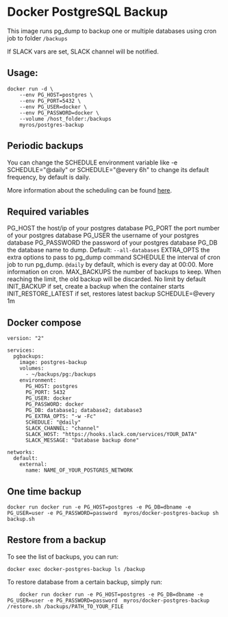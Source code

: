 
# Docker PostgreSQL Backup

This image runs pg_dump to backup one or multiple databases using cron job to folder `/backups`

If SLACK vars are set, SLACK channel will be notified.

## Usage:

    docker run -d \
        --env PG_HOST=postgres \
        --env PG_PORT=5432 \
        --env PG_USER=docker \
        --env PG_PASSWORD=docker \
        --volume /host_folder:/backups
        myros/postgres-backup

## Periodic backups

You can change the SCHEDULE environment variable like -e SCHEDULE="@daily" or SCHEDULE="@every 6h" to change its default frequency, by default is daily.

More information about the scheduling can be found [here](https://godoc.org/github.com/robfig/cron#hdr-Predefined_schedules).

## Required variables

  PG_HOST      the host/ip of your postgres database
  PG_PORT      the port number of your postgres database
  PG_USER      the username of your postgres database
  PG_PASSWORD      the password of your postgres database
  PG_DB        the database name to dump. Default: `--all-databases`
  EXTRA_OPTS      the extra options to pass to pg_dump command
  SCHEDULE       the interval of cron job to run pg_dump. `@daily` by default, which is every day at 00:00. More information on cron.
  MAX_BACKUPS     the number of backups to keep. When reaching the limit, the old backup will be discarded. No limit by default
  INIT_BACKUP     if set, create a backup when the container starts
  INIT_RESTORE_LATEST if set, restores latest backup
  SCHEDULE=@every 1m


## Docker compose

```
version: "2"

services:
  pgbackups:
    image: postgres-backup
    volumes:
      - ~/backups/pg:/backups
    environment:
      PG_HOST: postgres
      PG_PORT: 5432
      PG_USER: docker
      PG_PASSWORD: docker
      PG_DB: database1; database2; database3
      PG_EXTRA_OPTS: "-w -Fc"
      SCHEDULE: "@daily"
      SLACK_CHANNEL: "channel"
      SLACK_HOST: "https://hooks.slack.com/services/YOUR_DATA"
      SLACK_MESSAGE: "Database backup done"

networks:
  default:
    external:
      name: NAME_OF_YOUR_POSTGRES_NETWORK
```

## One time backup

```
docker run docker run -e PG_HOST=postgres -e PG_DB=dbname -e PG_USER=user -e PG_PASSWORD=password  myros/docker-postgres-backup sh backup.sh
```

## Restore from a backup

To see the list of backups, you can run:

    docker exec docker-postgres-backup ls /backup

To restore database from a certain backup, simply run:


```
    docker run docker run -e PG_HOST=postgres -e PG_DB=dbname -e PG_USER=user -e PG_PASSWORD=password  myros/docker-postgres-backup /restore.sh /backups/PATH_TO_YOUR_FILE
```
